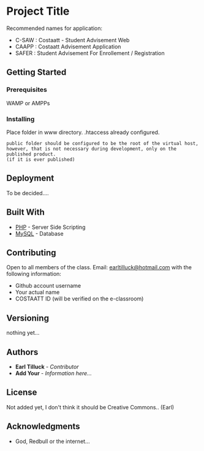 # Project Title

Recommended names for application:
* C-SAW : Costaatt - Student Advisement Web
* CAAPP : Costaatt Advisement Application 
* SAFER : Student Advisement For Enrollement / Registration

## Getting Started



### Prerequisites

WAMP or AMPPs

### Installing

Place folder in www directory.
.htaccess already configured.

```
public folder should be configured to be the root of the virtual host,
however, that is not necessary during development, only on the published product.
(if it is ever published)
```

## Deployment

To be decided....

## Built With

* [PHP](http://php.net/) - Server Side Scripting
* [MySQL](https://www.mysql.com/) - Database

## Contributing

Open to all members of the class. 
Email: earltilluck@hotmail.com with the following information: 
* Github account username 
* Your actual name 
* COSTAATT ID (will be verified on the e-classroom)

## Versioning

nothing yet...

## Authors

* **Earl Tilluck** - *Contributor*
* **Add Your** - *Information here...*

## License

Not added yet, I don't think it should be Creative Commons.. (Earl)

## Acknowledgments

* God, Redbull or the internet... 